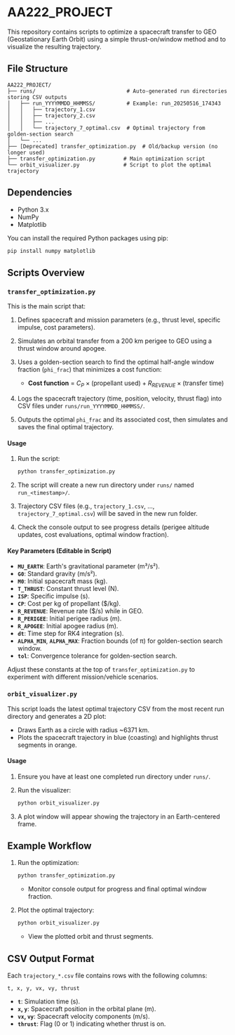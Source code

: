 # AA222\_PROJECT

This repository contains scripts to optimize a spacecraft transfer to GEO (Geostationary Earth Orbit) using a simple thrust-on/window method and to visualize the resulting trajectory.

## File Structure

```
AA222_PROJECT/
├── runs/                             # Auto-generated run directories storing CSV outputs
│   ├── run_YYYYMMDD_HHMMSS/          # Example: run_20250516_174343
│   │   ├── trajectory_1.csv
│   │   ├── trajectory_2.csv
│   │   ├── ...
│   │   └── trajectory_7_optimal.csv  # Optimal trajectory from golden-section search
│   └── ...
├── [Deprecated] transfer_optimization.py  # Old/backup version (no longer used)
├── transfer_optimization.py         # Main optimization script
└── orbit_visualizer.py              # Script to plot the optimal trajectory
```

## Dependencies

* Python 3.x
* NumPy
* Matplotlib

You can install the required Python packages using pip:

```bash
pip install numpy matplotlib
```

## Scripts Overview

### `transfer_optimization.py`

This is the main script that:

1. Defines spacecraft and mission parameters (e.g., thrust level, specific impulse, cost parameters).
2. Simulates an orbital transfer from a 200 km perigee to GEO using a thrust window around apogee.
3. Uses a golden-section search to find the optimal half-angle window fraction (`phi_frac`) that minimizes a cost function:

   * **Cost function** = $C_P \times \text{(propellant used)} + R_{REVENUE} \times \text{(transfer time)}$
4. Logs the spacecraft trajectory (time, position, velocity, thrust flag) into CSV files under `runs/run_YYYYMMDD_HHMMSS/`.
5. Outputs the optimal `phi_frac` and its associated cost, then simulates and saves the final optimal trajectory.

#### Usage

1. Run the script:

   ```bash
   python transfer_optimization.py
   ```

2. The script will create a new run directory under `runs/` named `run_<timestamp>/`.

3. Trajectory CSV files (e.g., `trajectory_1.csv`, ..., `trajectory_7_optimal.csv`) will be saved in the new run folder.

4. Check the console output to see progress details (perigee altitude updates, cost evaluations, optimal window fraction).

#### Key Parameters (Editable in Script)

* **`MU_EARTH`**: Earth's gravitational parameter (m³/s²).
* **`G0`**: Standard gravity (m/s²).
* **`M0`**: Initial spacecraft mass (kg).
* **`T_THRUST`**: Constant thrust level (N).
* **`ISP`**: Specific impulse (s).
* **`CP`**: Cost per kg of propellant (\$/kg).
* **`R_REVENUE`**: Revenue rate (\$/s) while in GEO.
* **`R_PERIGEE`**: Initial perigee radius (m).
* **`R_APOGEE`**: Initial apogee radius (m).
* **`dt`**: Time step for RK4 integration (s).
* **`ALPHA_MIN`**, **`ALPHA_MAX`**: Fraction bounds (of π) for golden-section search window.
* **`tol`**: Convergence tolerance for golden-section search.

Adjust these constants at the top of `transfer_optimization.py` to experiment with different mission/vehicle scenarios.

### `orbit_visualizer.py`

This script loads the latest optimal trajectory CSV from the most recent run directory and generates a 2D plot:

* Draws Earth as a circle with radius \~6371 km.
* Plots the spacecraft trajectory in blue (coasting) and highlights thrust segments in orange.

#### Usage

1. Ensure you have at least one completed run directory under `runs/`.

2. Run the visualizer:

   ```bash
   python orbit_visualizer.py
   ```

3. A plot window will appear showing the trajectory in an Earth-centered frame.

## Example Workflow

1. Run the optimization:

   ```bash
   python transfer_optimization.py
   ```

   * Monitor console output for progress and final optimal window fraction.

2. Plot the optimal trajectory:

   ```bash
   python orbit_visualizer.py
   ```

   * View the plotted orbit and thrust segments.

## CSV Output Format

Each `trajectory_*.csv` file contains rows with the following columns:

```
t, x, y, vx, vy, thrust
```

* **`t`**: Simulation time (s).
* **`x`, `y`**: Spacecraft position in the orbital plane (m).
* **`vx`, `vy`**: Spacecraft velocity components (m/s).
* **`thrust`**: Flag (0 or 1) indicating whether thrust is on.
